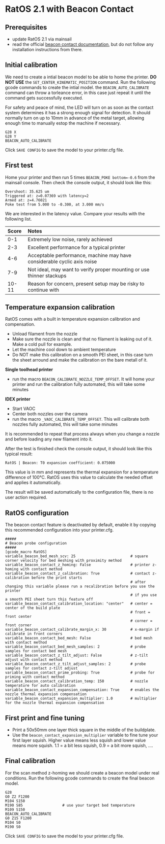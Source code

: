 # RatOS 2.1 with Beacon Contact 

## Prerequisites
- update RatOS 2.1 via mainsail
- read the official [beacon contact documentation](https://docs.beacon3d.com/contact/), but do not follow any installation instructions from there. 

## Initial calibration
We need to create a intial beacon model to be able to home the printer. **DO NOT USE** the `SET_CENTER_KINEMATIC_POSITION` command.
Run the following gcode commands to create the intial model. the `BEACON_AUTO_CALIBRATE` command can throw a torleance error, in this case just repeat it until the command gets successfully executed. 

For safety and peace of mind, the LED will turn on as soon as the contact system determines it has a strong enough signal for detection. It should normally turn on up to 10mm in advance of the metal target, allowing enough time to manually estop the machine if necessary.

```
G28 X
G28 Y
BEACON_AUTO_CALIBRATE
```
Click `SAVE CONFIG` to save the model to your printer.cfg file.

## First test
Home your printer and then run 5 times `BEACON_POKE bottom=-0.6` from the mainsail console. Then check the console output, it should look like this: 
```
Overshoot: 35.625 um
Triggered at: z=0.07369 with latency=2
Armed at: z=4.76021
Poke test from 5.000 to -0.300, at 3.000 mm/s
```

We are interested in the latency value. Compare your results with the following list.

| Score	| Notes |
| :------------ |:--------------- |
| 0-1	| Extremely low noise, rarely achieved
| 2-3	| Excellent performance for a typical printer
| 4-6	| Acceptable performance, machine may have considerable cyclic axis noise
| 7-9	| Not ideal, may want to verify proper mounting or use thinner stackups
| 10-11	| Reason for concern, present setup may be risky to continue with

## Temperature expansion calibration
RatOS comes with a built in temperature expansion calibration and compensation.

- Unload filament from the nozzle
- Make sure the nozzle is clean and that no filament is leaking out of it. Make a cold pull for example.
- Let the machine cool down to ambient temperature
- Do NOT make this calibration on a smooth PEI sheet, in this case turn the sheet arround and make the calibration on the bare metall of it. 

**Single toolhead printer**
- run the macro `BEACON_CALIBRATE_NOZZLE_TEMP_OFFSET`. It will home your printer and run the calibration fully automated, this will take some minutes

**IDEX printer**
- Start VAOC
- Center both nozzles over the camera
- run the macro `_VAOC_CALIBRATE_TEMP_OFFSET`. This will calibrate both nozzles fully automated, this will take some minutes

It is recommended to repeat that process always when you change a nozzle and before loading any new filament into it.

After the test is finished check the console output, it should look like this typical result:
```
RatOS | Beacon: T0 expansion coefficient: 0.075000
```
This value is in mm and represents the thermal expansion for a temperature difference of 100°C. RatOS uses this value to calculate the needed offset and applies it automatically.

The result will be saved automatically to the configuration file, there is no user action required.


## RatOS configuration
The beacon contact feature is deactivated by default, enable it by copying this recommended configuration into your printer.cfg. 
```
#####
# Beacon probe configuration
#####
[gcode_macro RatOS]
variable_beacon_bed_mesh_scv: 25                         # square corner velocity for bed meshing with proximity method
variable_beacon_contact_z_homing: False                  # printer z-homing with contact method
variable_beacon_contact_z_calibration: True              # contact z-calibration before the print starts
                                                         # after changing this variable please run a recalibration before you use the printer  
                                                         # if you use a smooth PEI sheet turn this feature off
variable_beacon_contact_calibration_location: "center"   # center = center of the build plate
                                                         # front = front center
                                                         # corner = front corner
variable_beacon_contact_calibrate_margin_x: 30           # x-margin if calibrate in front corners
variable_beacon_contact_bed_mesh: False                  # bed mesh with contact method
variable_beacon_contact_bed_mesh_samples: 2              # probe samples for contact bed mesh
variable_beacon_contact_z_tilt_adjust: False             # z-tilt adjust with contact method
variable_beacon_contact_z_tilt_adjust_samples: 2         # probe samples for contact z-tilt adjust
variable_beacon_contact_prime_probing: True              # probe for priming with contact method
variable_beacon_contact_calibration_temp: 150            # nozzle temperature for auto calibration
variable_beacon_contact_expansion_compensation: True     # enables the nozzle thermal expansion compensation
variable_beacon_contact_expansion_multiplier: 1.0        # multiplier for the nozzle thermal expansion compensation
```

## First print and fine tuning
- Print a 50x50mm one layer thick square in the middle of the buildplate. 
- Use the `beacon_contact_expansion_multiplier` variable to fine tune your first layer squish. Higher value means less squish and lower value means more squish. 1.1 = a bit less squish, 0.9 = a bit more squish, ....

## Final calibration
For the scan method z-homing we should create a beacon model under real conditions. Run the following gcode commands to create the final beacon model. 
```
G28
G0 Z2 F1200
M104 S150
M190 S85                  # use your target bed temperature
M109 S150
BEACON_AUTO_CALIBRATE
G0 Z15 F1200
M104 S0
M190 S0
```
Click `SAVE CONFIG` to save the model to your printer.cfg file.
